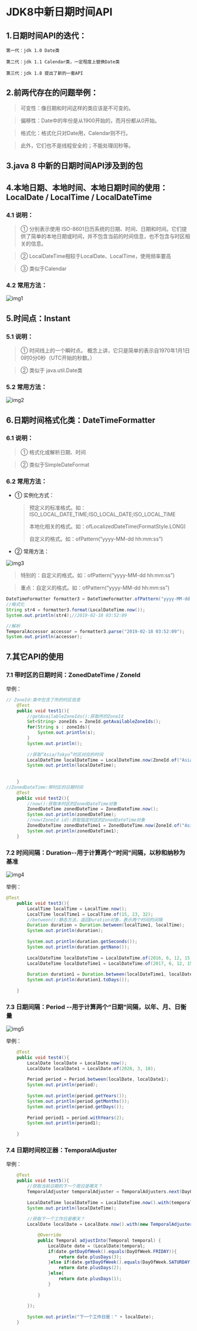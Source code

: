 # JDK8中新日期时间API

## 1.日期时间API的迭代：
`第一代：jdk 1.0 Date类`

`第二代：jdk 1.1 Calendar类，一定程度上替换Date类`

`第三代：jdk 1.8 提出了新的一套API`

## 2.前两代存在的问题举例：

>可变性：像日期和时间这样的类应该是不可变的。

>偏移性：Date中的年份是从1900开始的，而月份都从0开始。

>格式化：格式化只对Date用，Calendar则不行。

>此外，它们也不是线程安全的；不能处理闰秒等。

## 3.java 8 中新的日期时间API涉及到的包

## 4.本地日期、本地时间、本地日期时间的使用：LocalDate / LocalTime / LocalDateTime
### 4.1 说明：

>① 分别表示使用 ISO-8601日历系统的日期、时间、日期和时间。它们提供了简单的本地日期或时间，并不包含当前的时间信息，也不包含与时区相关的信息。

>② LocalDateTime相较于LocalDate、LocalTime，使用频率要高

>③ 类似于Calendar

### 4.2 常用方法：

![img1](../Chapter_7/img/ch7-4-1.bmp)

## 5.时间点：Instant
### 5.1 说明：
>① 时间线上的一个瞬时点。 概念上讲，它只是简单的表示自1970年1月1日0时0分0秒（UTC开始的秒数。）

>② 类似于 java.util.Date类

### 5.2 常用方法：
![img2](../Chapter_7/img/ch7-4-2.bmp)

## 6.日期时间格式化类：DateTimeFormatter
### 6.1 说明：
>① 格式化或解析日期、时间

>② 类似于SimpleDateFormat
### 6.2 常用方法：


* ① 实例化方式：


  >预定义的标准格式。如：ISO_LOCAL_DATE_TIME;ISO_LOCAL_DATE;ISO_LOCAL_TIME
  >
  >本地化相关的格式。如：ofLocalizedDateTime(FormatStyle.LONG)
  >
  >自定义的格式。如：ofPattern(“yyyy-MM-dd hh:mm:ss”)

* ② 常用方法：

![img3](../Chapter_7/img/ch7-4-3.bmp)


  >特别的：自定义的格式。如：ofPattern(“yyyy-MM-dd hh:mm:ss”)


  >重点：自定义的格式。如：ofPattern(“yyyy-MM-dd hh:mm:ss”)

```java
DateTimeFormatter formatter3 = DateTimeFormatter.ofPattern("yyyy-MM-dd hh:mm:ss");
//格式化
String str4 = formatter3.format(LocalDateTime.now());
System.out.println(str4);//2019-02-18 03:52:09

//解析
TemporalAccessor accessor = formatter3.parse("2019-02-18 03:52:09");
System.out.println(accessor);
```
## 7.其它API的使用 
### 7.1 带时区的日期时间：ZonedDateTime / ZoneId 
举例：
```java
// ZoneId:类中包含了所的时区信息
	@Test
	public void test1(){
		//getAvailableZoneIds():获取所的ZoneId
		Set<String> zoneIds = ZoneId.getAvailableZoneIds();
		for(String s : zoneIds){
			System.out.println(s);
		}
		System.out.println();
		
		//获取“Asia/Tokyo”时区对应的时间
		LocalDateTime localDateTime = LocalDateTime.now(ZoneId.of("Asia/Tokyo"));
		System.out.println(localDateTime);
		
		
	}
//ZonedDateTime:带时区的日期时间
	@Test
	public void test2(){
		//now():获取本时区的ZonedDateTime对象
		ZonedDateTime zonedDateTime = ZonedDateTime.now();
		System.out.println(zonedDateTime);
		//now(ZoneId id):获取指定时区的ZonedDateTime对象
		ZonedDateTime zonedDateTime1 = ZonedDateTime.now(ZoneId.of("Asia/Tokyo"));
		System.out.println(zonedDateTime1);
	}
```
### 7.2 时间间隔：Duration--用于计算两个“时间”间隔，以秒和纳秒为基准

![img4](../Chapter_7/img/ch7-4-4.bmp)

举例：
```java
@Test
	public void test3(){
		LocalTime localTime = LocalTime.now();
		LocalTime localTime1 = LocalTime.of(15, 23, 32);
		//between():静态方法，返回Duration对象，表示两个时间的间隔
		Duration duration = Duration.between(localTime1, localTime);
		System.out.println(duration);
		
		System.out.println(duration.getSeconds());
		System.out.println(duration.getNano());
		
		LocalDateTime localDateTime = LocalDateTime.of(2016, 6, 12, 15, 23, 32);
		LocalDateTime localDateTime1 = LocalDateTime.of(2017, 6, 12, 15, 23, 32);
		
		Duration duration1 = Duration.between(localDateTime1, localDateTime);
		System.out.println(duration1.toDays());
		
	}
```
### 7.3 日期间隔：Period --用于计算两个“日期”间隔，以年、月、日衡量


![img5](../Chapter_7/img/ch7-4-5.bmp)

举例：
```java
	@Test
	public void test4(){
		LocalDate localDate = LocalDate.now();
		LocalDate localDate1 = LocalDate.of(2028, 3, 18);
		
		Period period = Period.between(localDate, localDate1);
		System.out.println(period);
		
		System.out.println(period.getYears());
		System.out.println(period.getMonths());
		System.out.println(period.getDays());
		
		Period period1 = period.withYears(2);
		System.out.println(period1);
		
	}
```
### 7.4 日期时间校正器：TemporalAdjuster
举例：
```java
	@Test
	public void test5(){
		//获取当前日期的下一个周日是哪天？
		TemporalAdjuster temporalAdjuster = TemporalAdjusters.next(DayOfWeek.SUNDAY);
		
		LocalDateTime localDateTime = LocalDateTime.now().with(temporalAdjuster);
		System.out.println(localDateTime);
		
		//获取下一个工作日是哪天？
		LocalDate localDate = LocalDate.now().with(new TemporalAdjuster(){

			@Override
			public Temporal adjustInto(Temporal temporal) {
				LocalDate date = (LocalDate)temporal;
				if(date.getDayOfWeek().equals(DayOfWeek.FRIDAY)){
					return date.plusDays(3);
				}else if(date.getDayOfWeek().equals(DayOfWeek.SATURDAY)){
					return date.plusDays(2);
				}else{
					return date.plusDays(1);
				}
					
			}
			
		});
		
		System.out.println("下一个工作日是：" + localDate);
	}

```








